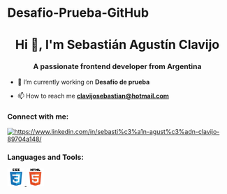 # Desafio-Prueba-GitHub
<h1 align="center">Hi 👋, I'm Sebastián Agustín Clavijo</h1>
<h3 align="center">A passionate frontend developer from Argentina</h3>

- 🔭 I’m currently working on **Desafío de prueba**

- 📫 How to reach me **clavijosebastian@hotmail.com**

<h3 align="left">Connect with me:</h3>
<p align="left">
<a href="https://linkedin.com/in/https://www.linkedin.com/in/sebasti%c3%a1n-agust%c3%adn-clavijo-89704a148/" target="blank"><img align="center" src="https://raw.githubusercontent.com/rahuldkjain/github-profile-readme-generator/master/src/images/icons/Social/linked-in-alt.svg" alt="https://www.linkedin.com/in/sebasti%c3%a1n-agust%c3%adn-clavijo-89704a148/" height="30" width="40" /></a>
</p>

<h3 align="left">Languages and Tools:</h3>
<p align="left"> <a href="https://www.w3schools.com/css/" target="_blank" rel="noreferrer"> <img src="https://raw.githubusercontent.com/devicons/devicon/master/icons/css3/css3-original-wordmark.svg" alt="css3" width="40" height="40"/> </a> <a href="https://www.w3.org/html/" target="_blank" rel="noreferrer"> <img src="https://raw.githubusercontent.com/devicons/devicon/master/icons/html5/html5-original-wordmark.svg" alt="html5" width="40" height="40"/> </a> </p>
